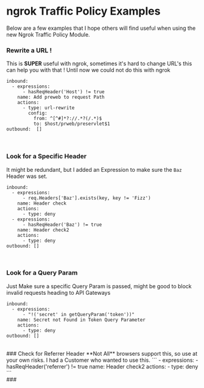 # ngrok Traffic Policy Examples

Below are a few examples that I hope others will find useful when using the new Ngrok Traffic Policy Module.

### Rewrite a URL !
This is **SUPER** useful with ngrok, sometimes it's hard to change URL's this can help you with that ! Until now we could not do this with ngrok 
```
inbound:
  - expressions:
      - hasReqHeader('Host') != true
    name: Add preweb to request Path
    actions:
      - type: url-rewrite
        config:
          from: ^[^#]*?://.*?(/.*)$
          to: $host/prweb/preservlet$1
outbound:  []
```
<br/>

### Look for a Specific Header
It might be redundant, but I added an Expression to make sure the `Baz` Header was set.
```
inbound:
  - expressions:
      - req.Headers['Baz'].exists(key, key != 'Fizz')
    name: Header check
    actions:
      - type: deny
  - expressions:
      - hasReqHeader('Baz') != true
    name: Header check2
    actions:
      - type: deny
outbound: []
```
<br/>

### Look for a Query Param
Just Make sure a specific Query Param is passed, might be good to block invalid requests heading to API Gateways
```
inbound:
  - expressions:
      - "!('secret' in getQueryParam('token'))"
    name: Secret not Found in Token Query Parameter
    actions:
      - type: deny
outbound: []
```
<br/>
### Check for Referrer Header
**Not All** browsers support this, so use at your own risks. I had a Customer who wanted to use this.
```
  - expressions:
      - hasReqHeader('referrer') != true
    name: Header check2
    actions:
      - type: deny
```
<br/>
### 


